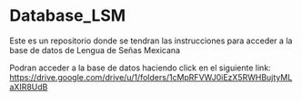 # Database_LSM
Este es un repositorio donde se tendran las instrucciones para acceder a la base de datos de Lengua de Señas Mexicana

Podran acceder a la base de datos haciendo click en el siguiente link: https://drive.google.com/drive/u/1/folders/1cMpRFVWJ0iEzX5RWHBujtyMLaXIR8UdB
